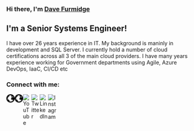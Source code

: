 ### Hi there, I'm [Dave Furmidge][website]

## I'm a Senior Systems Engineer!


I have over 26 years experience in IT. My background is maninly in development and SQL Server. I currently hold a number of cloud certifications across all 3 of the main cloud providers.
I have many years experience working for Government departments using Agile, Azure DevOps, IaaC, CI/CD etc

### Connect with me:

[<img align="left" alt="About Me" width="22px" src="https://raw.githubusercontent.com/iconic/open-iconic/master/svg/globe.svg" />][cvwebsite] 
[<img align="left" alt="DevOpsWithDave" width="22px" src="https://raw.githubusercontent.com/iconic/open-iconic/master/svg/globe.svg" />][website]
[<img align="left" alt="YouTube" width="22px" src="https://raw.githubusercontent.com/sk4red/sk4red/main/assets/youtube.svg" />][youtube]
[<img align="left" alt="Twitter" width="22px" src="https://raw.githubusercontent.com/sk4red/sk4red/main/assets/twitter.svg" />][twitter]
[<img align="left" alt="LinkedIn" width="22px" src="https://raw.githubusercontent.com/sk4red/sk4red/main/assets/linkedin.svg" />][linkedin]
[<img align="left" alt="Instagram" width="22px" src="https://raw.githubusercontent.com/sk4red/sk4red/main/assets/instagram.png" />][instagram]

<br />

[cvwebsite]: https://www.furmidge.uk
[website]: https://www.devopswithdave.com
[twitter]: https://twitter.com/devopswithdave
[youtube]: https://www.youtube.com/devopswithdave
[linkedin]: https://www.linkedin.com/in/dave-furmidge-17376525/
[instagram]: https://www.instagram.com/devopswithdave

<!--
**devopswithdave/devopswithdave** is a ✨ _special_ ✨ repository because its `README.md` (this file) appears on your GitHub profile.

Here are some ideas to get you started:

- 🔭 I’m currently working on ...
- 🌱 I’m currently learning ...
- 👯 I’m looking to collaborate on ...
- 🤔 I’m looking for help with ...
- 💬 Ask me about ...
- 📫 How to reach me: ...
- 😄 Pronouns: ...
- ⚡ Fun fact: ...
-->
